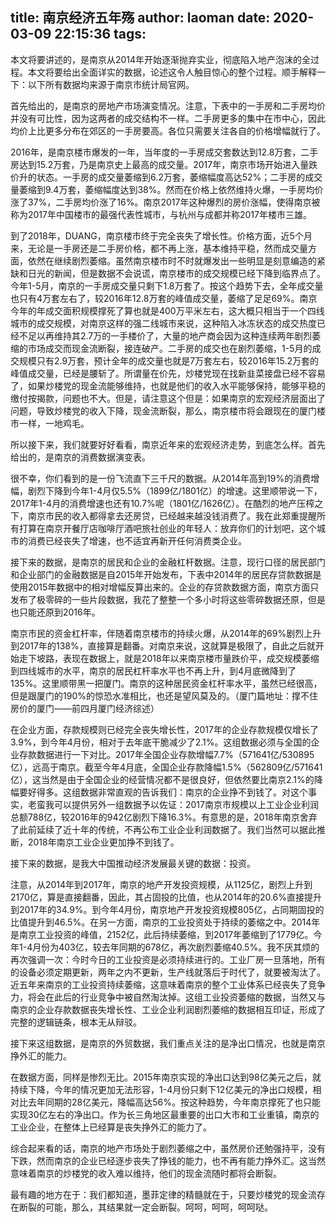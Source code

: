 title: 南京经济五年殇
author: laoman
date: 2020-03-09 22:15:36
tags:
---
本文将要讲述的，是南京从2014年开始逐渐抛弃实业，彻底陷入地产泡沫的全过程。本文将要给出全面详实的数据，论述这令人触目惊心的整个过程。顺手解释一下：以下所有数据均来源于南京市统计局官网。
<!-- more-->

首先给出的，是南京的房地产市场演变情况。注意，下表中的一手房和二手房均价并没有可比性，因为这两者的成交结构不一样。二手房更多的集中在市中心，因此均价上比更多分布在郊区的一手房要高。各位只需要关注各自的价格增幅就行了。



2016年，是南京楼市爆发的一年，当年度的一手房成交套数达到12.8万套，二手房达到15.2万套，乃是南京史上最高的成交量。2017年，南京市场开始进入量跌价升的状态。一手房的成交量萎缩到6.2万套，萎缩幅度高达52%；二手房的成交量萎缩到9.4万套，萎缩幅度达到38%。然而在价格上依然维持火爆，一手房均价涨了37%，二手房均价涨了16%。南京2017年这种爆烈的房价涨幅，使得南京被称为2017年中国楼市的最强代表性城市，与杭州与成都并称2017年楼市三雄。

到了2018年，DUANG，南京楼市终于完全丧失了增长性。价格方面，近5个月来，无论是一手房还是二手房价格，都不再上涨，基本维持平稳，然而成交量方面，依然在继续剧烈萎缩。虽然南京楼市时不时就爆发出一些明显是刻意编造的紧缺和日光的新闻，但是数据不会说谎，南京楼市的成交规模已经下降到临界点了。今年1-5月，南京的一手房成交量只剩下1.8万套了。按这个趋势下去，全年成交量也只有4万套左右了，较2016年12.8万套的峰值成交量，萎缩了足足69%。南京今年的年成交面积规模撑死了算也就是400万平米左右，这大概只相当于一个四线城市的成交规模，对南京这样的强二线城市来说，这种陷入冰冻状态的成交热度已经不足以再维持其2.7万的一手楼价了，大量的地产商会因为这种连续两年剧烈萎缩的市场成交而现金流断裂，接连破产。二手房的成交也在剧烈萎缩，1-5月的成交规模只有2.9万套，预计全年的成交量也就是7万套左右，较2016年15.2万套的峰值成交量，已经是腰斩了。所谓量在价先，炒楼党现在找新韭菜接盘已经不容易了，如果炒楼党的现金流能够维持，也就是他们的收入水平能够保持，能够平稳的缴付按揭款，问题也不大。但是，请注意这个但是：如果南京的宏观经济层面出了问题，导致炒楼党的收入下降，现金流断裂，那么，南京楼市将会跟现在的厦门楼市一样，一地鸡毛。

所以接下来，我们就要好好看看，南京近年来的宏观经济走势，到底怎么样。首先给出的，是南京的消费数据演变表。



很不幸，你们看到的是一份飞流直下三千尺的数据。从2014年高到19%的消费增幅，剧烈下降到今年1-4月仅5.5%（1899亿/1801亿）的增速。这里顺带说一下，2017年1-4月的消费增速也还有10.7%呢（1801亿/1626亿）。在酷烈的地产压榨之下，南京市民的收入都得拿去还房贷，已经越来越没钱消费了。我在此郑重提醒所有打算在南京开餐厅店咖啡厅酒吧旅社创业的年轻人：放弃你们的计划吧，这个城市的消费已经丧失了增速，也不适宜再新开任何消费类企业。

接下来的数据，是南京的居民和企业的金融杠杆数据。注意，现行口径的居民部门和企业部门的金融数据是自2015年开始发布，下表中2014年的居民存贷款数据是使用2015年数据中的相对增幅反算出来的。企业的存贷款数据方面，南京方面只发布了极零碎的一些片段数据，我花了整整一个多小时将这些零碎数据还原，但是也只能还原到2016年。



南京市民的资金杠杆率，伴随着南京楼市的持续火爆，从2014年的69%剧烈上升到2017年的138%，直接算是翻番。对南京来说，这就算是极限了，自此之后就开始走下坡路，表现在数据上，就是2018年以来南京楼市量跌价平，成交规模萎缩到四线城市的水平，南京的居民杠杆率水平也不再上升，到4月底微降到了135%。这里顺带黑一把厦门。南京的这种居民资金杠杆率水平，虽然已经很高，但是跟厦门的190%的惊恐水准相比，也还是望风莫及的。（厦门篇地址：撑不住房价的厦门——前四月厦门经济综述）

在企业方面，存款规模则已经完全丧失增长性，2017年的企业存款规模仅增长了3.9%，到今年4月份，相对于去年底干脆减少了2.1%。这组数据必须与全国的企业存款数据进行一下对比。2017年全国企业存款增幅7.7%（571641亿/530895亿），远高于南京。截至今年4月底，全国企业存款降幅1.5%（562809亿/571641亿），这当然是由于全国企业的经营情况都不是很良好，但依然要比南京2.1%的降幅要好得多。这组数据非常直观的告诉我们：南京的企业挣不到钱了。对这个事实，老蛮我可以提供另外一组数据予以佐证：2017南京市规模以上工业企业利润总额788亿，较2016年的942亿剧烈下降16.3%。有意思的是，2018年南京舍弃了此前延续了近十年的传统，不再公布工业企业利润数据了。我们当然可以据此推断，2018年南京工业企业更加挣不到钱了。

接下来的数据，是我大中国推动经济发展最关键的数据：投资。



注意，从2014年到2017年，南京的地产开发投资规模，从1125亿，剧烈上升到2170亿，算是直接翻番，因此，其占固投的比值，也从2014年的20.6%直接提升到2017年的34.9%。到今年4月份，南京地产开发投资规模805亿，占同期固投的比值提升到46.5%。在另一方面，南京的工业投资处于持续的萎缩之中。2014年是南京工业投资的峰值，2152亿，此后持续萎缩，到2017年萎缩到了1779亿。今年1-4月份为403亿，较去年同期的678亿，再次剧烈萎缩40.5%。我不厌其烦的再次强调一次：今时今日的工业投资是必须持续进行的。工业厂房一旦落地，所有的设备必须定期更新，两年之内不更新，生产线就落后于时代了，就要被淘汰了。近五年来南京的工业投资持续萎缩，这意味着南京的整个工业体系已经丧失了竞争力，将会在此后的行业竞争中被自然淘汰掉。这组工业投资萎缩的数据，当然又与南京的企业存款数据丧失增长性、工业企业利润剧烈萎缩的数据相互印证，形成了完整的逻辑链条，根本无从辩驳。

接下来这组数据，是南京的外贸数据，我们重点关注的是净出口情况，也就是南京挣外汇的能力。


在数据方面，同样是惨烈无比。2015年南京实现的净出口达到98亿美元之后，就持续下降，今年的情况更加无法形容，1-4月份只剩下12亿美元的净出口规模，相对比去年同期的28亿美元，降幅高达56%。按这种趋势，今年南京撑死了也只能实现30亿左右的净出口。作为长三角地区最重要的出口大市和工业重镇，南京的工业企业，在整体上已经算是丧失挣外汇的能力了。

综合起来看的话，南京的地产市场处于剧烈萎缩之中，虽然房价还勉强持平，没有下跌，然而南京的企业已经逐步丧失了挣钱的能力，也不再有能力挣外汇。这当然意味着南京的炒楼党的收入难以维持，他们的现金流随时都将会断裂。

最有趣的地方在于：我们都知道，墨菲定律的精髓就在于，只要炒楼党的现金流存在断裂的可能，那么，其结果就一定会断裂。呵呵，呵呵，呵呵哒。